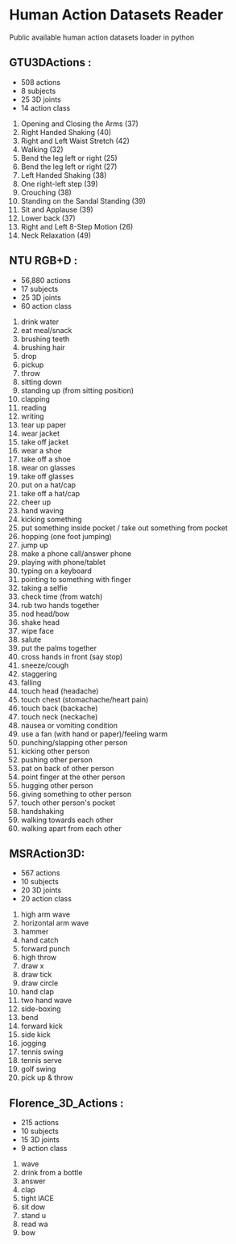 # Human Action Datasets Reader
Public available human action datasets loader in python

## 	GTU3DActions : 
    
* 508 actions
* 8 subjects
* 25 3D joints
* 14 action class 
 
1.  Opening and Closing the Arms (37)
2.  Right Handed Shaking (40)
3.  Right and Left Waist Stretch (42)
4.  Walking (32)
5.  Bend the leg left or right (25)
6.  Bend the leg left or right (27)
7.  Left Handed Shaking (38)
8.  One right-left step (39)
9.  Crouching (38)
10. Standing on the Sandal Standing (39)
11. Sit and Applause (39)
12. Lower back (37)
13. Right and Left 8-Step Motion (26)
14. Neck Relaxation (49)  
 

## NTU RGB+D : 

* 56,880 actions
* 17 subjects
* 25 3D joints
* 60 action class 
    
1. drink water
2. eat meal/snack
3. brushing teeth
4. brushing hair
5. drop
6. pickup
7. throw
8. sitting down
9. standing up (from sitting position)
10. clapping
11. reading
12. writing
13. tear up paper
14. wear jacket
15. take off jacket
16. wear a shoe
17. take off a shoe
18. wear on glasses
19. take off glasses
20. put on a hat/cap
21. take off a hat/cap
22. cheer up
23. hand waving
24. kicking something
25. put something inside pocket / take out something from pocket
26. hopping (one foot jumping)
27. jump up
28. make a phone call/answer phone
29. playing with phone/tablet
30. typing on a keyboard
31. pointing to something with finger
32. taking a selfie
33. check time (from watch)
34. rub two hands together
35. nod head/bow
36. shake head
37. wipe face
38. salute
39. put the palms together
40. cross hands in front (say stop)
41. sneeze/cough
42. staggering
43. falling
44. touch head (headache)
45. touch chest (stomachache/heart pain)
46. touch back (backache)
47. touch neck (neckache)
48. nausea or vomiting condition
49. use a fan (with hand or paper)/feeling warm
50. punching/slapping other person
51. kicking other person
52. pushing other person
53. pat on back of other person
54. point finger at the other person
55. hugging other person
56. giving something to other person
57. touch other person's pocket
58. handshaking
59. walking towards each other
60. walking apart from each other  
        
## MSRAction3D:

* 567 actions
* 10  subjects
* 20  3D joints
* 20  action class

1. high arm wave
2. horizontal arm wave
3. hammer
4. hand catch
5. forward punch
6. high throw
7. draw x
8. draw tick
9. draw circle
10. hand clap
11. two hand wave
12. side-boxing
13. bend
14. forward kick
15. side kick
16. jogging
17. tennis swing
18. tennis serve
19. golf swing
20. pick up & throw

## Florence_3D_Actions :

* 215 actions
* 10  subjects
* 15  3D joints
* 9   action class 

1. wave 
2. drink from a bottle
3. answer 
4. clap 
5. tight lACE
6. sit dow
7. stand u
8. read wa
9. bow
